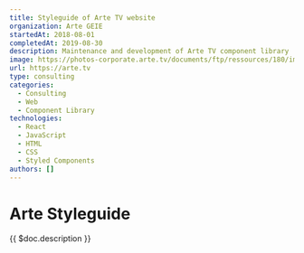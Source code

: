 ```yaml
---
title: Styleguide of Arte TV website
organization: Arte GEIE
startedAt: 2018-08-01
completedAt: 2019-08-30
description: Maintenance and development of Arte TV component library
image: https://photos-corporate.arte.tv/documents/ftp/ressources/180/images/logo.png
url: https://arte.tv
type: consulting
categories:
  - Consulting
  - Web
  - Component Library
technologies:
  - React
  - JavaScript
  - HTML
  - CSS
  - Styled Components
authors: []
---
```


# Arte Styleguide

{{ $doc.description }}
